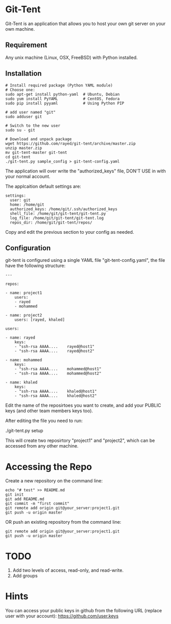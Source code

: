 # Git-Tent

Git-Tent is an application that allows you to host your own git server on your own machine. 

## Requirement 

Any unix machine (Linux, OSX, FreeBSD) with Python installed.

## Installation

    # Install required package (Python YAML module)
    # Choose one:
    sudo apt-get install python-yaml  # Ubuntu, Debian
    sudo yum install PyYAML           # CentOS, Fedora
    sudo pip install pyyaml           # Using Python PIP

    # add user named "git"
    sudo adduser git

    # Switch to the new user
    sudo su - git
    
    # Download and unpack package
    wget https://github.com/rayed/git-tent/archive/master.zip
    unzip master.zip
    mv git-tent-master git-tent
    cd git-tent
    ./git-tent.py sample_config > git-tent-config.yaml

The application will over write the "authorized\_keys" file, DON'T USE in with your normal account.

The applcaition default settings are:
 
    settings:
      user: git
      home: /home/git
      authorized_keys: /home/git/.ssh/authorized_keys
      shell_file: /home/git/git-tent/git-tent.py
      log_file: /home/git/git-tent/git-tent.log
      repos_dir: /home/git/git-tent/repos/

Copy and edit the previous section to your config as needed.


## Configuration

git-tent is configured using a single YAML file "git-tent-config.yaml", the file have the following structure:

    ---

    repos:

    - name: project1
        users:
        - rayed
        - mohammed

    - name: project2
        users: [rayed, khaled]

    users:

    - name: rayed
        keys:
        - "ssh-rsa AAAA....    rayed@host1"
        - "ssh-rsa AAAA....    rayed@host2"

    - name: mohammed
        keys:
        - "ssh-rsa AAAA....    mohammed@host1"
        - "ssh-rsa AAAA....    mohammed@host2"

    - name: khaled
        keys:
        - "ssh-rsa AAAA....    khaled@host1"
        - "ssh-rsa AAAA....    khaled@host2"


Edit the name of the reposirtoes you want to create, and add your PUBLIC keys (and other team members keys too).

After editing the file you need to run:

  ./git-tent.py setup
  
This will create two reposirtory "project1" and "project2", which can be accessed from any other machine.


# Accessing the Repo

Create a new repository on the command line:

    echo "# test" >> README.md
    git init
    git add README.md
    git commit -m "first commit"
    git remote add origin git@your_server:project1.git
    git push -u origin master

OR push an existing repository from the command line:

    git remote add origin git@your_server:project1.git
    git push -u origin master


# TODO 

1. Add two levels of access, read-only, and read-write.
2. Add groups


# Hints

You can access your public keys in github from the following URL (replace user with your account): <https://github.com/user.keys>


